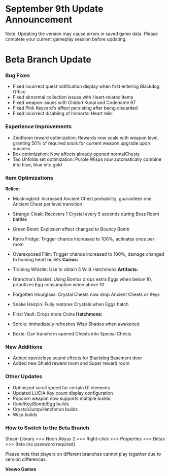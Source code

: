 # September 9th Update Announcement

Note: Updating the version may cause errors in saved game data. Please complete your current gameplay session before updating.

# Beta Branch Update

### Bug Fixes

* Fixed incorrect quest notification display when first entering Blackdog Office
* Fixed abnormal collection issues with Heart-related items
* Fixed weapon issues with Chidori Kunai and Codename 67
* Fixed Pink Keycard's effect persisting after being discarded
* Fixed incorrect disabling of Immortal Heart relic
### Experience Improvements

* ZenRoom reward optimization: Rewards now scale with weapon level, granting 50% of required souls for current weapon upgrade upon success
* Box optimization: Now affects already opened normalChests
* Tao Unfolds set optimization: Purple Wisps now automatically combine into blue, blue into gold
### Item Optimizations

**Relics:**

* Mockingbird: Increased Ancient Chest probability, guarantees one Ancient Chest per level transition
* Strange Cloak: Recovers 1 Crystal every 5 seconds during Boss Room battles
* Green Beret: Explosion effect changed to Bouncy Bomb
* Retro Fridge: Trigger chance increased to 100%, activates once per room
* Overexposed Film: Trigger chance increased to 100%, damage changed to homing heart bullets
**Curios:**

* Training Whistle: Use to obtain 5 Wild Hatchmons
**Artifacts:**

* Grandma's Basket: Using Bombs drops extra Eggs when below 10, prioritizes Egg consumption when above 10
* Forgotten Hourglass: Crystal Chests now drop Ancient Chests or Keys
* Snake Hairpin: Fully restores Crystals when Eggs hatch
* Final Vault: Drops more Coins
**Hatchmons:**

* Sorcie: Immediately refreshes Wisp Shades when awakened
* Boxie: Can transform opened Chests into Special Chests
### New Additions

* Added open/close sound effects for Blackdog Basement door
* Added new Shield reward room and Super reward room
### Other Updates

* Optimized scroll speed for certain UI elements
* Updated LUCIA Key count display configuration
* Popcorn weapon now supports multiple builds:
* Coin/Key/Bomb/Egg builds
* Crystal/Jump/Hatchmon builds
* Wisp builds
### How to Switch to the Beta Branch

Steam Library >>> Neon Abyss 2 >>> Right-click >>> Properties >>> Betas >>> Beta (no password required)

Please note that players on different branches cannot play together due to version differences.

**Veewo Games**

